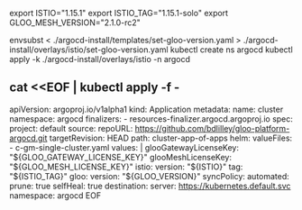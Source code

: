 export ISTIO="1.15.1"
export ISTIO_TAG="1.15.1-solo"
export GLOO_MESH_VERSION="2.1.0-rc2"

envsubst < ./argocd-install/templates/set-gloo-version.yaml > ./argocd-install/overlays/istio/set-gloo-version.yaml
kubectl create ns argocd
kubectl apply -k ./argocd-install/overlays/istio -n argocd


cat <<EOF | kubectl apply -f -
---
apiVersion: argoproj.io/v1alpha1
kind: Application
metadata:
  name: cluster
  namespace: argocd
  finalizers:
    - resources-finalizer.argocd.argoproj.io
spec:
  project: default
  source:
    repoURL: https://github.com/bdlilley/gloo-platform-argocd.git
    targetRevision: HEAD
    path: cluster-app-of-apps
    helm:
      valueFiles:
      - c-gm-single-cluster.yaml
      values: |
        glooGatewayLicenseKey: "${GLOO_GATEWAY_LICENSE_KEY}"
        glooMeshLicenseKey: "${GLOO_MESH_LICENSE_KEY}"
        istio:
          version: "${ISTIO}"
          tag: "${ISTIO_TAG}"
        gloo:
          version: "${GLOO_VERSION}"
  syncPolicy:
    automated:
      prune: true
      selfHeal: true 
  destination:
    server: https://kubernetes.default.svc
    namespace: argocd
EOF